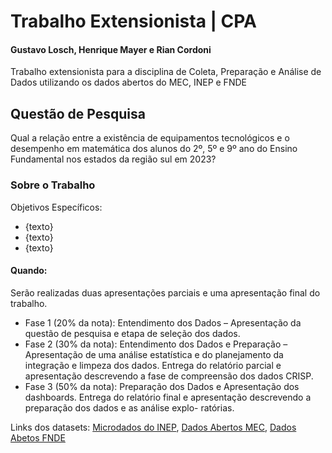# Trabalho Extensionista | CPA

#### Gustavo Losch, Henrique Mayer e Rian Cordoni
Trabalho extensionista para a disciplina de Coleta, Preparação e Análise de Dados utilizando os dados abertos do MEC, INEP e FNDE


## Questão de Pesquisa 
Qual a relação entre a existência de equipamentos tecnológicos e o desempenho em matemática dos alunos do 2º, 5º e 9º ano do Ensino Fundamental nos estados da região sul em 2023?

### Sobre o Trabalho
Objetivos Específicos:
- {texto}
- {texto}
- {texto}

#### Quando: 
Serão realizadas duas apresentações parciais e uma apresentação final do trabalho.
- Fase 1 (20% da nota): Entendimento dos Dados – Apresentação da questão de pesquisa
e etapa de seleção dos dados.
- Fase 2 (30% da nota): Entendimento dos Dados e Preparação – Apresentação de uma
análise estatística e do planejamento da integração e limpeza dos dados. Entrega do
relatório parcial e apresentação descrevendo a fase de compreensão dos dados CRISP.
- Fase 3 (50% da nota): Preparação dos Dados e Apresentação dos dashboards. Entrega
do relatório final e apresentação descrevendo a preparação dos dados e as análise explo-
ratórias.

Links dos datasets: [Microdados do INEP](https://www.gov.br/inep/pt-br/acesso-a-informacao/dados-abertos/microdados), [Dados Abertos MEC](https://dados.gov.br/dados/organizacoes/visualizar/ministerio-da-educacao), [Dados Abetos FNDE](https://dados.gov.br/dados/organizacoes/visualizar/fundo-nacional-de-desenvolvimento-da-educacao)
